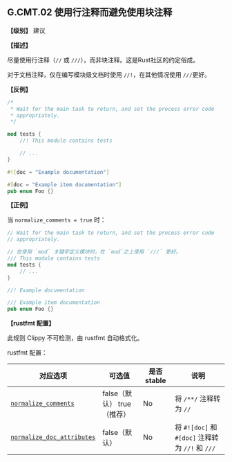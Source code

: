 ## G.CMT.02  使用行注释而避免使用块注释

**【级别】** 建议

**【描述】**

尽量使用行注释（`//` 或 `///`），而非块注释。这是Rust社区的约定俗成。

对于文档注释，仅在编写模块级文档时使用 `//!`，在其他情况使用 `///`更好。

**【反例】**

```rust
/*
 * Wait for the main task to return, and set the process error code
 * appropriately.
 */

mod tests {
    //! This module contains tests

    // ...
}

#![doc = "Example documentation"]

#[doc = "Example item documentation"]
pub enum Foo {}
```

**【正例】**

当 `normalize_comments = true`  时：

```rust
// Wait for the main task to return, and set the process error code
// appropriately.

// 在使用 `mod` 关键字定义模块时，在 `mod`之上使用 `///` 更好。
/// This module contains tests
mod tests {
    // ...
}

//! Example documentation

/// Example item documentation
pub enum Foo {}
```

**【rustfmt 配置】**

此规则 Clippy 不可检测，由 rustfmt 自动格式化。

rustfmt 配置：

| 对应选项 | 可选值 | 是否 stable | 说明 |
| ------ | ---- | ---- | ---- |
| [`normalize_comments`](https://rust-lang.github.io/rustfmt/?#normalize_comments) | false（默认） true（推荐） | No| 将 `/**/` 注释转为 `//`|
| [`normalize_doc_attributes`](https://rust-lang.github.io/rustfmt/?#normalize_doc_attributes) | false（默认） | No| 将 `#![doc]` 和 `#[doc]` 注释转为 `//!` 和 `///` |